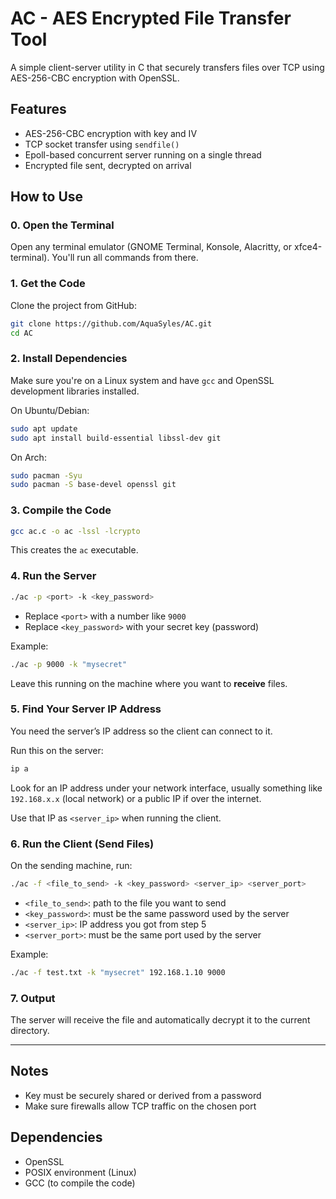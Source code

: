 # AC - AES Encrypted File Transfer Tool

A simple client-server utility in C that securely transfers files over TCP using AES-256-CBC encryption with OpenSSL.

## Features

* AES-256-CBC encryption with key and IV
* TCP socket transfer using `sendfile()`
* Epoll-based concurrent server running on a single thread
* Encrypted file sent, decrypted on arrival

## How to Use

### 0. Open the Terminal

Open any terminal emulator (GNOME Terminal, Konsole, Alacritty, or xfce4-terminal). You'll run all commands from there.

### 1. Get the Code

Clone the project from GitHub:

```bash
git clone https://github.com/AquaSyles/AC.git
cd AC
```

### 2. Install Dependencies

Make sure you're on a Linux system and have `gcc` and OpenSSL development libraries installed.

On Ubuntu/Debian:

```bash
sudo apt update
sudo apt install build-essential libssl-dev git
```

On Arch:

```bash
sudo pacman -Syu
sudo pacman -S base-devel openssl git
```

### 3. Compile the Code

```bash
gcc ac.c -o ac -lssl -lcrypto
```

This creates the `ac` executable.

### 4. Run the Server

```bash
./ac -p <port> -k <key_password>
```

* Replace `<port>` with a number like `9000`
* Replace `<key_password>` with your secret key (password)

Example:

```bash
./ac -p 9000 -k "mysecret"
```

Leave this running on the machine where you want to **receive** files.

### 5. Find Your Server IP Address

You need the server’s IP address so the client can connect to it.

Run this on the server:

```bash
ip a
```

Look for an IP address under your network interface, usually something like `192.168.x.x` (local network) or a public IP if over the internet.

Use that IP as `<server_ip>` when running the client.

### 6. Run the Client (Send Files)

On the sending machine, run:

```bash
./ac -f <file_to_send> -k <key_password> <server_ip> <server_port>
```

* `<file_to_send>`: path to the file you want to send
* `<key_password>`: must be the same password used by the server
* `<server_ip>`: IP address you got from step 5
* `<server_port>`: must be the same port used by the server

Example:

```bash
./ac -f test.txt -k "mysecret" 192.168.1.10 9000
```

### 7. Output

The server will receive the file and automatically decrypt it to the current directory.

---

## Notes

* Key must be securely shared or derived from a password
* Make sure firewalls allow TCP traffic on the chosen port

## Dependencies

* OpenSSL
* POSIX environment (Linux)
* GCC (to compile the code)
